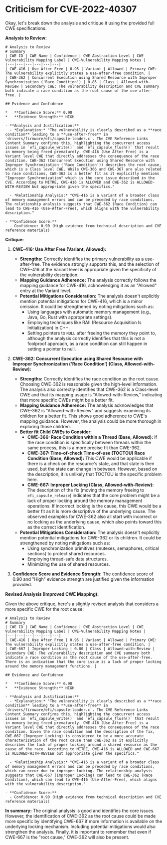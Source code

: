 # Criticism for CVE-2022-40307

Okay, let's break down the analysis and critique it using the provided full CWE specifications.

**Analysis to Review:**

```
# Analysis to Review
# Summary
| CWE ID | CWE Name | Confidence | CWE Abstraction Level | CWE Vulnerability Mapping Label | CWE-Vulnerability Mapping Notes |
|---|---|---|---|---|---|
| CWE-416 | Use After Free | 0.95 | Variant | Allowed | Primary CWE: The vulnerability explicitly states a use-after-free condition. |
| CWE-362 | Concurrent Execution using Shared Resource with Improper Synchronization ('Race Condition') | 0.85 | Class | Allowed-with-Review | Secondary CWE: The vulnerability description and CVE summary both indicate a race condition as the root cause of the use-after-free. |

## Evidence and Confidence

*   **Confidence Score:** 0.90
*   **Evidence Strength:** HIGH

- **Analysis and Justification:**  
  - *Explanation:* "The vulnerability is clearly described as a **race condition** leading to a **use-after-free** in `drivers/firmware/efi/capsule-loader.c`. The CVE Reference Links Content Summary confirms this, highlighting the concurrent access issues in `efi_capsule_write()` and `efi_capsule_flush()` that result in memory being freed prematurely. CWE-416 (Use After Free) is a Variant level CWE that directly addresses the consequence of the race condition. CWE-362 (Concurrent Execution using Shared Resource with Improper Synchronization ('Race Condition')) describes the root cause, which is a Class level CWE. While CWE-366 and CWE-367 are also related to race conditions, CWE-362 is a better fit as it explicitly mentions "Improper Synchronization" which is the core issue described in the CVE. According to MITRE, CWE-416 is ALLOWED and CWE-362 is ALLOWED-WITH-REVIEW but appropriate given the specifics."
  
  - *Relationship Analysis:* "CWE-416 is a variant of a broader class of memory management errors and can be preceded by race conditions. The relationship analysis suggests that CWE-362 (Race Condition) can lead to CWE-416 (Use-After-Free), which aligns with the vulnerability description."

- **Confidence Score:**  
  - Confidence: 0.90 (High evidence from technical description and CVE reference materials)
```

**Critique:**

1.  **CWE-416: Use After Free (Variant, Allowed):**
    *   **Strengths:** Correctly identifies the primary vulnerability as a use-after-free.  The evidence strongly supports this, and the selection of CWE-416 at the Variant level is appropriate given the specificity of the vulnerability description.
    *   **Mapping Guidance Adherence:**  The analysis correctly follows the mapping guidance for CWE-416, acknowledging it as an "Allowed" entry at the Variant level.
    *   **Potential Mitigations Consideration:** The analysis doesn't explicitly mention potential mitigations for CWE-416, which is a minor omission. It could be strengthened by noting mitigations such as:
        *   Using languages with automatic memory management (e.g., Java, Go, Rust with appropriate settings).
        *   Employing techniques like RAII (Resource Acquisition Is Initialization) in C++.
        *   Setting pointers to `NULL` after freeing the memory they point to, although the analysis correctly identifies that this is not a foolproof approach, as a race condition can still happen in setting a pointer to null.

2.  **CWE-362: Concurrent Execution using Shared Resource with Improper Synchronization ('Race Condition') (Class, Allowed-with-Review):**
    *   **Strengths:** Correctly identifies the race condition as the root cause. Choosing CWE-362 is reasonable given the high-level information. The analysis also correctly identifies that CWE-362 is a Class-level CWE and that its mapping usage is "Allowed-with-Review," indicating that more specific CWEs might be a better fit.
    *   **Mapping Guidance Adherence:**  The analysis acknowledges that CWE-362 is "Allowed-with-Review" and suggests examining its children for a better fit. This shows good adherence to CWE's mapping guidance. However, the analysis could be more thorough in exploring those children.
    *   **Better fit Child CWEs to Consider:**
        *   **CWE-366: Race Condition within a Thread (Base, Allowed):** If the race condition is specifically between threads within the same process, this is a more precise fit than CWE-362.
        *   **CWE-367: Time-of-check Time-of-use (TOCTOU) Race Condition (Base, Allowed):** This CWE would be applicable if there is a check on the resource's state, and that state is then used, but the state can change in between. However, based on the description, it is unlikely that TOCTOU is the specific problem here.
        *   **CWE-667: Improper Locking (Class, Allowed-with-Review):** The description of the fix (moving the memory freeing to `efi_capsule_release`) indicates that the core problem might be a lack of proper locking around the memory management operations. If incorrect locking is the cause, this CWE would be a better fit as it is more descriptive of the underlying cause. The observed examples for CWE-362 also all start with incorrect or no locking as the underlying cause, which also points toward this as the correct identification.
    *   **Potential Mitigations Consideration:**  The analysis doesn't explicitly mention potential mitigations for CWE-362 or its children. It could be strengthened by noting mitigations such as:
        *   Using synchronization primitives (mutexes, semaphores, critical sections) to protect shared resources.
        *   Employing thread-safe data structures.
        *   Minimizing the use of shared resources.

3.  **Confidence Score and Evidence Strength:** The confidence score of 0.90 and "High" evidence strength are justified given the information provided.

**Revised Analysis (Improved CWE Mapping):**

Given the above critique, here's a slightly revised analysis that considers a more specific CWE for the root cause:

```
# Analysis to Review
# Summary
| CWE ID | CWE Name | Confidence | CWE Abstraction Level | CWE Vulnerability Mapping Label | CWE-Vulnerability Mapping Notes |
|---|---|---|---|---|---|
| CWE-416 | Use After Free | 0.95 | Variant | Allowed | Primary CWE: The vulnerability explicitly states a use-after-free condition. |
| CWE-667 | Improper Locking | 0.80 | Class | Allowed-with-Review | Secondary CWE: The vulnerability description and CVE summary both indicate a race condition as the root cause of the use-after-free. There is an indication that the core issue is a lack of proper locking around the memory management functions. |

## Evidence and Confidence

*   **Confidence Score:** 0.90
*   **Evidence Strength:** HIGH

- **Analysis and Justification:**  
  - *Explanation:* "The vulnerability is clearly described as a **race condition** leading to a **use-after-free** in `drivers/firmware/efi/capsule-loader.c`. The CVE Reference Links Content Summary confirms this, highlighting the concurrent access issues in `efi_capsule_write()` and `efi_capsule_flush()` that result in memory being freed prematurely. CWE-416 (Use After Free) is a Variant level CWE that directly addresses the consequence of the race condition. Given the race condition and the description of the fix, CWE-667 (Improper Locking) is considered to be a more accurate characterization of the root cause than CWE-362 as it explicitly describes the lack of proper locking around a shared resource as the cause of the race. According to MITRE, CWE-416 is ALLOWED and CWE-667 is ALLOWED-WITH-REVIEW but appropriate given the specifics."
  
  - *Relationship Analysis:* "CWE-416 is a variant of a broader class of memory management errors and can be preceded by race conditions, which can occur due to improper locking. The relationship analysis suggests that CWE-667 (Improper Locking) can lead to CWE-362 (Race Condition), which can lead to CWE-416 (Use-After-Free), which aligns with the vulnerability description."

- **Confidence Score:**  
  - Confidence: 0.90 (High evidence from technical description and CVE reference materials)
```

**In summary:** The original analysis is good and identifies the core issues. However, the identification of CWE-362 as the root cause could be made more specific by identifying CWE-667 if more information is available on the underlying locking mechanism. Including potential mitigations would also strengthen the analysis. Finally, it is important to remember that even if CWE-667 is the "root cause," CWE-362 will also be present.